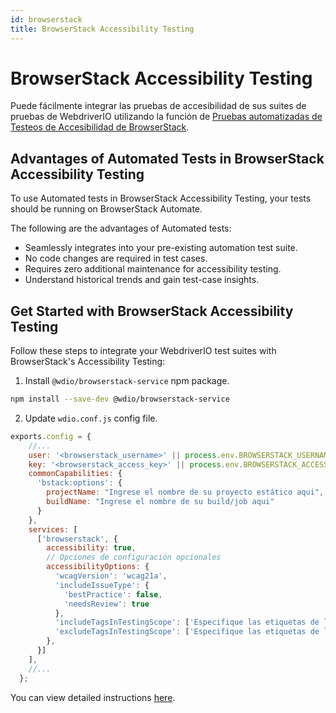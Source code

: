 ```yaml
---
id: browserstack
title: BrowserStack Accessibility Testing
---
```


# BrowserStack Accessibility Testing

Puede fácilmente integrar las pruebas de accesibilidad de sus suites de pruebas de WebdriverIO utilizando la función de [Pruebas automatizadas de Testeos de Accesibilidad de BrowserStack](https://www.browserstack.com/docs/accessibility/automated-tests?utm_source=webdriverio\&utm_medium=partnered\&utm_campaign=documentation).

## Advantages of Automated Tests in BrowserStack Accessibility Testing

To use Automated tests in BrowserStack Accessibility Testing, your tests should be running on BrowserStack Automate.

The following are the advantages of Automated tests:

- Seamlessly integrates into your pre-existing automation test suite.
- No code changes are required in test cases.
- Requires zero additional maintenance for accessibility testing.
- Understand historical trends and gain test-case insights.

## Get Started with BrowserStack Accessibility Testing

Follow these steps to integrate your WebdriverIO test suites with BrowserStack's Accessibility Testing:

1. Install `@wdio/browserstack-service` npm package.

```bash npm2yarn
npm install --save-dev @wdio/browserstack-service
```

2. Update `wdio.conf.js` config file.

```javascript
exports.config = {
    //...
    user: '<browserstack_username>' || process.env.BROWSERSTACK_USERNAME,
    key: '<browserstack_access_key>' || process.env.BROWSERSTACK_ACCESS_KEY,
    commonCapabilities: {
      'bstack:options': {
        projectName: "Ingrese el nombre de su proyecto estático aqui",
        buildName: "Ingrese el nombre de su build/job aqui"
      }
    },
    services: [
      ['browserstack', {
        accessibility: true,
        // Opciones de configuración opcionales
        accessibilityOptions: {
          'wcagVersion': 'wcag21a',
          'includeIssueType': {
            'bestPractice': false,
            'needsReview': true
          },
          'includeTagsInTestingScope': ['Especifique las etiquetas de los casos de test a ser incluídos'],
          'excludeTagsInTestingScope': ['Especifique las etiquetas de los casos de test a ser excluídos']
        },
      }]
    ],
    //...
  };
```

You can view detailed instructions [here](https://www.browserstack.com/docs/accessibility/automated-tests/get-started/webdriverio?utm_source=webdriverio\&utm_medium=partnered\&utm_campaign=documentation).
